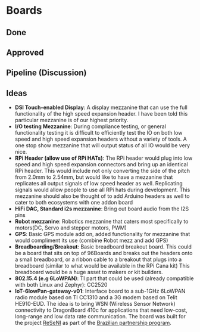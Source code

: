 # Boards

## Done

## Approved

## Pipeline (Discussion)

## Ideas

- **DSI Touch-enabled Display**: A display mezzanine that can use the full functionality of the high speed expansion header. I have been told this particular mezzanine is of our highest priority.
- **I/O testing Mezzanine**: During compliance testing, or general functionality testing it is difficult to efficiently test the IO on both low speed and high speed expansion headers without a variety of tools. A one stop show mezzanine that will output status of all IO would be very nice.
- **RPi Header (allow use of RPi HATs)**: The RPi header would plug into low speed and high speed expansion connectors and bring up an identical RPi header. This would include not only converting the side of the pitch from 2.0mm to 2.54mm, but would like to have a mezzanine that replicates all output signals of low speed header as well. Replicating signals would allow people to use all RPi hats during development. This mezzanine should also be thought of to add Arduino headers as well to cater to both ecosystems with one addon board
- **HiFi DAC, Standard i2s mezzanine**: Bring out board audio from the I2S pins
- **Robot mezzanine**: Robotics mezzanine that caters most specifically to motors(DC, Servo and stepper motors, PWM)
- **GPS**: Basic GPS module add on, added functionality for mezzanine that would compliment its use (combine Robot mezz and add GPS)
- **Breadboarding/Breakout**: Basic breadboard breakout board. This could be a board that sits on top of 96Boards and breaks out the headers onto a small breadboard, or a ribbon cable to a breakout that plugs into a breadboard (similar to what would be available in the RPi Cana kit) This breadboard would be a huge asset to makers or kit builders.
- **802.15.4 (e.g 6LoWPAN)**: TI part that could be used (already compatible with both Linux and Zephyr): CC2520
- **IoT-6lowPan-gateway-v01**: Interface board to a sub-1GHz 6LoWPAN radio module based on TI CC1310 and a 3G modem based on Telit HE910-EUD. The idea is to bring WSN (Wireless Sensor Network) connectivity to DragonBoard 410c for applications that need low-cost, 
long-range and low data rate communication. The board was built for the project [ReSeNI](https://github.com/oneRF/ReSeNI) as part of the [Brazilian partnership program](https://www.96boards.org/go/db410c-partnership-brazil).